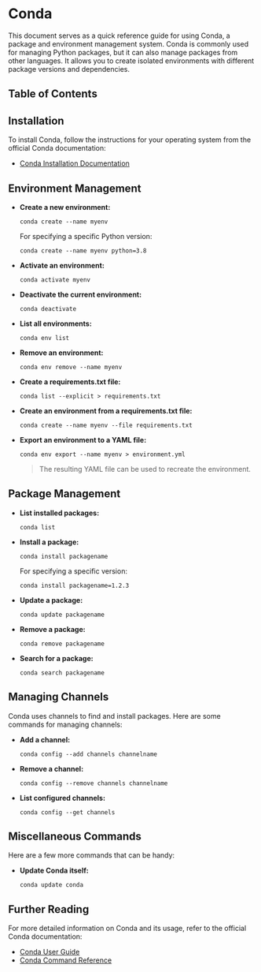 # Conda

This document serves as a quick reference guide for using Conda, a package and environment management system. Conda is commonly used for managing Python packages, but it can also manage packages from other languages. It allows you to create isolated environments with different package versions and dependencies.

## Table of Contents

<!-- toc -->

## Installation

To install Conda, follow the instructions for your operating system from the official Conda documentation:

- [Conda Installation Documentation](https://docs.conda.io/projects/conda/en/latest/user-guide/install/index.html)

## Environment Management

- **Create a new environment:**

  ```shell
  conda create --name myenv
  ```

  For specifying a specific Python version:

  ```shell
  conda create --name myenv python=3.8
  ```

- **Activate an environment:**

  ```shell
  conda activate myenv
  ```

- **Deactivate the current environment:**

  ```shell
  conda deactivate
  ```

- **List all environments:**

  ```shell
  conda env list
  ```

- **Remove an environment:**

  ```shell
  conda env remove --name myenv
  ```

- **Create a requirements.txt file:**

  ```shell
  conda list --explicit > requirements.txt
  ```

- **Create an environment from a requirements.txt file:**

  ```shell
  conda create --name myenv --file requirements.txt
  ```

- **Export an environment to a YAML file:**

  ```shell
  conda env export --name myenv > environment.yml
  ```

    > The resulting YAML file can be used to recreate the environment.

## Package Management

- **List installed packages:**

  ```shell
  conda list
  ```

- **Install a package:**

  ```shell
  conda install packagename
  ```

  For specifying a specific version:

  ```shell
  conda install packagename=1.2.3
  ```

- **Update a package:**

  ```shell
  conda update packagename
  ```

- **Remove a package:**

  ```shell
  conda remove packagename
  ```

- **Search for a package:**

  ```shell
  conda search packagename
  ```

## Managing Channels

Conda uses channels to find and install packages. Here are some commands for managing channels:

- **Add a channel:**

  ```shell
  conda config --add channels channelname
  ```

- **Remove a channel:**

  ```shell
  conda config --remove channels channelname
  ```

- **List configured channels:**

  ```shell
  conda config --get channels
  ```

## Miscellaneous Commands

Here are a few more commands that can be handy:

- **Update Conda itself:**

  ```shell
  conda update conda
  ```

## Further Reading

For more detailed information on Conda and its usage, refer to the official Conda documentation:

- [Conda User Guide](https://docs.conda.io/projects/conda/en/latest/user-guide/index.html)
- [Conda Command Reference](https://docs.conda.io/projects/conda/en/latest/commands.html)
